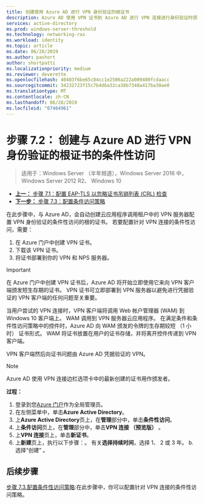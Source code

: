 ```yaml
---
title: 创建使用 Azure AD 进行 VPN 身份验证的根证书
description: Azure AD 使用 VPN 证书到 Azure AD 进行 VPN 连接进行身份验证时颁发给 Windows 10 客户端证书进行签名。 标记为主要证书是 Azure AD 使用的颁发者。
services: active-directory
ms.prod: windows-server-threshold
ms.technology: networking-ras
ms.workload: identity
ms.topic: article
ms.date: 06/28/2019
ms.author: pashort
author: shortpatti
ms.localizationpriority: medium
ms.reviewer: deverette
ms.openlocfilehash: 40403f6be65c84cc1e2506a222a009400fcdaacc
ms.sourcegitcommit: 34232723f15c7b4d6a32ca38b7348a417ba30ae0
ms.translationtype: MT
ms.contentlocale: zh-CN
ms.lasthandoff: 06/28/2019
ms.locfileid: "67464961"
---
```

# <a name="step-72-create-conditional-access-root-certificates-for-vpn-authentication-with-azure-ad"></a>步骤 7.2： 创建与 Azure AD 进行 VPN 身份验证的根证书的条件性访问

>适用于：Windows Server （半年频道），Windows Server 2016 中，Windows Server 2012 R2、 Windows 10

- [**上一：** 步骤 7.1：配置 EAP-TLS 以忽略证书吊销列表 (CRL) 检查](vpn-config-eap-tls-to-ignore-crl-checking.md)
- [**下一步：** 步骤 7.3：配置条件访问策略](vpn-config-conditional-access-policy.md)

在此步骤中，与 Azure AD，会自动创建云应用程序调用租户中的 VPN 服务器配置 VPN 身份验证的条件性访问的根的证书。 若要配置针对 VPN 连接的条件性访问，需要：

1. 在 Azure 门户中创建 VPN 证书。
2. 下载该 VPN 证书。
3. 将证书部署到你的 VPN 和 NPS 服务器。

> [!IMPORTANT]
> 在 Azure 门户中创建 VPN 证书后，Azure AD 将开始立即使用它来向 VPN 客户端颁发短生存期的证书。 VPN 证书可立即部署到 VPN 服务器以避免进行凭据验证的 VPN 客户端的任何问题至关重要。

当用户尝试的 VPN 连接时，VPN 客户端将调用 Web 帐户管理器 (WAM) 到 Windows 10 客户端上。 WAM 调用到 VPN 服务器云应用程序。 在满足条件和条件性访问策略中的控件时，Azure AD 向 WAM 颁发的令牌的生存期较短 （1 小时） 证书形式。 WAM 将证书放置在用户的证书存储，并将离开控件传递到 VPN 客户端。  

VPN 客户端然后向证书问题由 Azure AD 凭据验证的 VPN。  

> [!NOTE]
> Azure AD 使用 VPN 连接边栏选项卡中的最新创建的证书用作颁发者。

**过程：**

1. 登录到您[Azure 门户](https://portal.azure.com)作为全局管理员。
2. 在左侧菜单中，单击**Azure Active Directory**。
3. 上**Azure Active Directory**页上，在**管理**部分中，单击**条件性访问**。
4. 上**条件访问**页上，在**管理**部分中，单击**VPN 连接 （预览版）** 。
5. 上**VPN 连接**页上，单击**新证书**。
6. 上**新建**页上，执行以下步骤：。 有关**选择持续时间**，选择 1、 2 或 3 年。
   b. 选择“创建”  。

## <a name="next-steps"></a>后续步骤

[步骤 7.3.配置条件性访问策略](vpn-config-conditional-access-policy.md):在此步骤中，你可以配置针对 VPN 连接的条件性访问策略。
